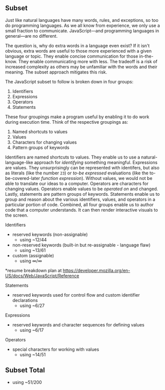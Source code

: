 ## Subset

Just like natural languages have many words, rules, and exceptions, so too do programming languages. As we all know from experience, we only use a small fraction to communicate. JavaScript—and programming languages in general—are no different. 

The question is, why do extra words in a language even exist? If it isn't obvious, extra words are useful to those more experienced with a given language or topic. They enable concise communication for those in-the-know. They enable communicating more with less. The tradeoff is a risk of increased complexity as others may be unfamiliar with the words and their meaning. The subset approach mitigates this risk.

The JavaScript subset to follow is broken down in four groups:
1. Identifiers
2. Expressions
3. Operators
4. Statements

These four groupings make a program useful by enabling it to do work during execution time. Think of the respective groupings as:
1. Named shortcuts to values
2. Values
3. Characters for changing values
4. Pattern groups of keywords

Identifiers are named shortcuts to values. They enable us to use a natural-language-like approach for *identifying* something meaningful. Expressions are values. They unsurprisingly can be represented with identifers, but also as literals (like the number `23`) or *to-be expressed* evaluations (like the to-be-covered-later *function expression*). Without values, we would not be able to translate our ideas to a computer. Operators are characters for changing values. Operators enable values to be *operated on* and changed. Lastly, statements are pattern groups of keywords. Statements enable us to group and reason about the various identifiers, values, and operators in a particular portion of code. Combined, all four groups enable us to author code that a computer understands. It can then render interactive visuals to the screen.

Identifiers
- reserved keywords (non-assignable)
  - using ~12/44
- non-reserved keywords (built-in but re-assignable - language flaw)
  - using ~13/61
- custom (assignable)
  - using ∞/∞

*resume breakdown plan at https://developer.mozilla.org/en-US/docs/Web/JavaScript/Reference

Statements
- reserved keywords used for control flow and custom identifier declarations
  - using ~6/27

Expressions
- reserved keywords and character sequences for defining values
  - using ~6/17

Operators
- special characters for working with values
  - using ~14/51

## Subset Total
 - using ~51/200
